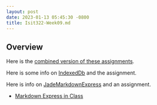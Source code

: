 ```yaml
---
layout: post
date: 2023-01-13 05:45:30 -0800
title: Isit322-Week09.md
---
```

## Overview

Here is the [combined version of these assignments](Combined.html).

Here is some info on [IndexedDb][eidb] and the assignment.

Here is info on [JadeMarkdownExpress][jmdexp] and an assignment.

- [Markdown Express in Class][mdexpic]

<!--       -->
<!-- Links -->
<!--       -->

[jmdexp]: /teach/assignments/express/JadeMarkdownExpress.html
[mdexpic]: /teach/assignments/express/MarkdownExpressInClass.html
[eidb]: /teach/assignments/express/ElvenIndexedDb.html
